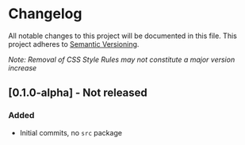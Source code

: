 # Changelog

All notable changes to this project will be documented in this file.
This project adheres to [Semantic Versioning](https://semver.org/spec/v2.0.0.html).

_Note: Removal of CSS Style Rules may not constitute a major version increase_

## [0.1.0-alpha] - Not released

### Added

-   Initial commits, no `src` package
